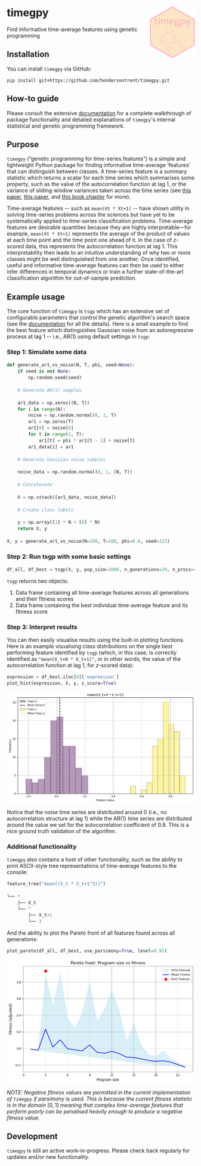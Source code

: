 # timegpy <img src="img/timegpy.png" align="right" width="120" />

Find informative time-average features using genetic programming

## Installation

You can install `timegpy` via GitHub:

```{python}
pip install git+https://github.com/hendersontrent/timegpy.git
```

## How-to guide

Please consult the extensive [documentation](http://timegpy.readthedocs.io/) for a complete walkthrough of package functionality and detailed explanations of `timegpy`'s internal statistical and genetic programming framework.

## Purpose

`timegpy` (“genetic programming for time-series features”) is a simple and lightweight Python package for finding informative time-average ‘features’ that can distinguish between classes. A time-series feature is a summary statistic which returns a scalar for each time series which summarises some property, such as the value of the autocorrelation function at lag 1, or the variance of sliding window variances taken across the time series (see [this paper](https://royalsocietypublishing.org/doi/abs/10.1098/rsif.2013.0048), [this paper](https://www.sciencedirect.com/science/article/pii/S2405471217304386), and [this book chapter](https://www.taylorfrancis.com/chapters/edit/10.1201/9781315181080-4/feature-based-time-series-analysis-ben-fulcher) for more).

Time-average features -- such as `mean(Xt * Xt+1)` -- have shown utility in solving time-series problems across the sciences but have yet to be systematically applied to time-series classification problems. Time-average features are desirable quantities because they are highly interpretable—for example, `mean(Xt * Xt+1)` represents the average of the product of values at each time point and the time point one ahead of it. In the case of *z*-scored data, this represents the autocorrelation function at
lag 1. This interpretability then leads to an intuitive understanding of why two or more classes might be well distinguished from one another. Once identified, useful and informative time-average features can then be used to either infer differences in temporal dynamics or train a further state-of-the-art classification algorithm for out-of-sample prediction.

## Example usage

The core function of `timegpy` is `tsgp` which has an extensive set of configurable parameters that control the genetic algorithm's search space (see the [documentation](http://timegpy.readthedocs.io/) for all the details). Here is a small example to find the best feature which distinguishes Gaussian noise from an autoregressive process at lag 1 -- i.e., AR(1) using default settings in `tsgp`:

### Step 1: Simulate some data

```python
def generate_ar1_vs_noise(N, T, phi, seed=None):
    if seed is not None:
        np.random.seed(seed)

    # Generate AR(1) samples

    ar1_data = np.zeros((N, T))
    for i in range(N):
        noise = np.random.normal(0, 1, T)
        ar1 = np.zeros(T)
        ar1[0] = noise[0]
        for t in range(1, T):
            ar1[t] = phi * ar1[t - 1] + noise[t]
        ar1_data[i] = ar1

    # Generate Gaussian noise samples

    noise_data = np.random.normal(0, 1, (N, T))

    # Concatenate

    X = np.vstack([ar1_data, noise_data])

    # Create class labels

    y = np.array([1] * N + [0] * N)
    return X, y

X, y = generate_ar1_vs_noise(N=100, T=100, phi=0.8, seed=123)
```

### Step 2: Run tsgp with some basic settings

```python
df_all, df_best = tsgp(X, y, pop_size=1000, n_generations=20, n_procs=4)
```

`tsgp` returns two objects: 

1. Data frame containing all time-average features across all generations and their fitness scores
2. Data frame containing the best individual time-average feature and its fitness score

### Step 3: Interpret results

You can then easily visualise results using the built-in plotting functions. Here is an example visualising class distributions on the single best performing feature identified by `tsgp` (which, in this case, is correctly identified as `"mean(X_t+0 * X_t+1)"`, or in other words, the value of the autocorrelation function at lag 1, for *z*-scored data):

```python
expression = df_best.iloc[0]['expression']
plot_hist(expression, X, y, z_score=True)
```

<img src="img/ar1-plot.png" align="center" width="600" />

Notice that the noise time series are distributed around 0 (i.e., no autocorrelation structure at lag 1) while the AR(1) time series are distributed around the value we set for the autocorrelation coefficient of 0.8. This is a nice ground truth validation of the algorithm.

### Additional functionality

`timegpy` also contains a host of other functionality, such as the ability to print ASCII-style tree representations of time-average features to the console:

```python
feature_tree("mean((X_t * X_t+1^3))")

└── *
    ├── X_t
    └── ^
        ├── X_t+1
        └── 3
```

And the ability to plot the Pareto front of all features found across all generations:

```python
plot_pareto(df_all, df_best, use_parsimony=True, level=0.95)
```

<img src="img/pareto-front.png" align="center" width="600" />

*NOTE: Negative fitness values are permitted in the current implementation of `timegpy` if parsimony is used. This is because the current fitness statistic is in the domain* $[0,1]$ *meaning that complex time-average features that perform poorly can be penalised heavily enough to produce a negative fitness value.*

## Development

`timegpy` is still an active work-in-progress. Please check back
regularly for updates and/or new functionality.